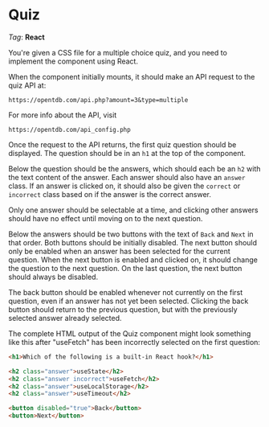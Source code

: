 # Quiz

_Tag_: **React**

You're given a CSS file for a multiple choice quiz, and you need to implement the component using React.

When the component initially mounts, it should make an API request to the quiz API at:

```text
https://opentdb.com/api.php?amount=3&type=multiple
```

For more info about the API, visit

```text
https://opentdb.com/api_config.php
```

Once the request to the API returns, the first quiz question should be displayed. The question should be in an `h1` at the top of the component.

Below the question should be the answers, which should each be an `h2` with the text content of the answer. Each answer should also have an `answer` class. If an answer is clicked on, it should also be given the `correct` or `incorrect` class based on if the answer is the correct answer.

Only one answer should be selectable at a time, and clicking other answers should have no effect until moving on to the next question.

Below the answers should be two buttons with the text of `Back` and `Next` in that order. Both buttons should be initially disabled. The next button should only be enabled when an answer has been selected for the current question. When the next button is enabled and clicked on, it should change the question to the next question. On the last question, the next button should always be disabled.

The back button should be enabled whenever not currently on the first question, even if an answer has not yet been selected. Clicking the back button should return to the previous question, but with the previously selected answer already selected.

The complete HTML output of the Quiz component might look something like this after "useFetch" has been incorrectly selected on the first question:

```html
<h1>Which of the following is a built-in React hook?</h1>

<h2 class="answer">useState</h2>
<h2 class="answer incorrect">useFetch</h2>
<h2 class="answer">useLocalStorage</h2>
<h2 class="answer">useTimeout</h2>

<button disabled="true">Back</button>
<button>Next</button>
```
